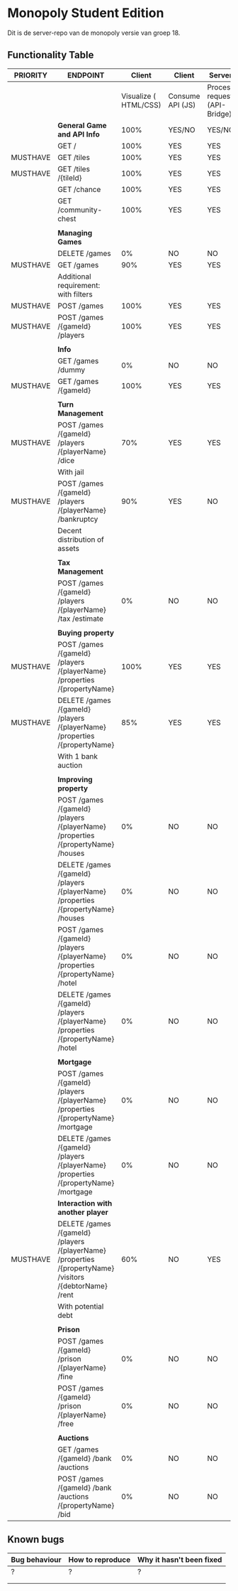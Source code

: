 # Monopoly Student Edition

Dit is de server-repo van de monopoly versie van groep 18.


## Functionality Table

|PRIORITY  |ENDPOINT                                                                                                  |Client                | Client           |Server                       | Server                       |
|--------|--------------------------------------------------------------------------------------------------------|----------------------|-----------------|-----------------------------|-----------------------------|
|        |                                                                                                        |Visualize ( HTML/CSS)|Consume API (JS)|Process request (API-Bridge)|Implement Game Rules (logic)|
|        |**General Game and API Info**                                                                               |100%                  |YES/NO           |YES/NO                       |100%                         |
|        |GET /                                                                                                   |    100%                  |     YES           |          YES                   |               100%              |
|MUSTHAVE|GET /tiles                                                                                              |        100%              |     YES            |             YES                |         100%                   |
|MUSTHAVE|GET /tiles /{tileId}                                                                                    |         100%             |            YES     |             YES                |         100%                    |
|        |GET /chance                                                                                             |      100%                |       YES          |       YES                      |             100%                |
|        |GET /community-chest                                                                                    |      100%                |      YES           |        YES                     |              100%               |
|        |                                                                                                        |                      |                 |                             |                             |
|        |**Managing Games**                                                                                          |                      |                 |                             |                             |
|        |DELETE /games                                                                                           |       0%               |       NO          |              NO               |                 0%            |
|MUSTHAVE|GET /games                                                                                              |       90%               |       YES          |                 YES            |      100%                       |
|        |Additional requirement: with filters                                                                    |                      |                 |                             |                             |
|MUSTHAVE|POST /games                                                                                             |          100%            |         YES        |         YES                    |                    100%         |
|MUSTHAVE|POST /games /{gameId} /players                                                                          |       100%               |        YES         |             YES                |                  100%           |
|        |                                                                                                        |                      |                 |                             |                             |
|        |**Info**                                                                                                   |                      |                 |                             |                             |
|        |GET /games /dummy                                                                                       |          0%            |       NO          |     NO                        |             0%                |
|MUSTHAVE|GET /games /{gameId}                                                                                    |         100%             |        YES         |            YES                 |             100%                |
|        |                                                                                                        |                      |                 |                             |                             |
|        |**Turn Management**                                                                                         |                      |                 |                             |                             |
|MUSTHAVE|POST /games /{gameId} /players /{playerName} /dice                                                      |            70%          |      YES           |                 YES            |                 70%            |
|        |With jail                                                                                               |                      |                 |                             |                             |
|MUSTHAVE|POST /games /{gameId} /players /{playerName} /bankruptcy                                                |              90%        |       YES          |                 NO            |                 70%            |
|        |Decent distribution of assets                                                                           |                      |                 |                             |                             |
|        |                                                                                                        |                      |                 |                             |                             |
|        |**Tax Management**                                                                                          |                   |                |                          |                         |
|        |POST /games /{gameId} /players /{playerName} /tax /estimate                                             |               0%           |                NO |             NO                |                 0%         |POST /games /{gameId} /players /{playerName} /tax /compute                                              |                      |                 |                             |                             |
|        |                                                                                                        |                      |                 |                             |                             |
|        |**Buying property**                                                                                        |                      |                 |                             |                             |
|MUSTHAVE|POST /games /{gameId} /players /{playerName} /properties /{propertyName}                                |        100%              |       YES          |               YES              |             100%                |
|MUSTHAVE|DELETE /games /{gameId} /players /{playerName} /properties /{propertyName}                              |             85%         |         YES        |             YES               |             100%                |
|        |With 1 bank auction                                                                                     |                      |                 |                             |                             |
|        |                                                                                                        |                      |                 |                             |                             |
|        |**Improving property**                                                                                      |                      |                 |                             |                             |
|        |POST /games /{gameId} /players /{playerName} /properties /{propertyName} /houses                        |            0%          |      NO           |                 NO            |                 20%            | 
|        |DELETE /games /{gameId} /players /{playerName} /properties /{propertyName} /houses                      |                    0%          |      NO           |                 NO            |                 20%         |
|        |POST /games /{gameId} /players /{playerName} /properties /{propertyName} /hotel                         |           0%          |      NO           |                 NO            |                 20%               |
|        |DELETE /games /{gameId} /players /{playerName} /properties /{propertyName} /hotel                       |                   0%          |      NO           |                 NO            |                 20%               |
|        |                                                                                                        |                      |                 |                             |                             |
|        |**Mortgage**                                                                                                |                      |                 |                             |                             |
|        |POST /games /{gameId} /players /{playerName} /properties /{propertyName} /mortgage                      |             0%         |        NO         |                NO             |          10%                   |
|        |DELETE /games /{gameId} /players /{playerName} /properties /{propertyName} /mortgage|                            0%         |        NO         |                NO             |          10%       |        |                                                                                                        |                      |                 |                             |                             |
|        |**Interaction with another player**                                                                         |                      |                 |                             |                             |
|MUSTHAVE|DELETE /games /{gameId} /players /{playerName} /properties /{propertyName} /visitors /{debtorName} /rent|              60%        |         NO        |               YES              |             100%                |
|        |With potential debt    |                      |                 |                             |                             |
|        |                                                                                                        |                      |                 |                             |                             |
|        |**Prison**                                                                                                  |                      |                 |                             |                             |
|        |POST /games /{gameId} /prison /{playerName} /fine                                                       |             0%         |     NO            |             NO                |               5%              |
|        |POST /games /{gameId} /prison /{playerName} /free  |            0%          |       NO          |             NO                |                5%             |
|        |                                                                                                        |                      |                 |                             |                             |
|        |**Auctions**                                                                                                |                      |                 |                             |                             |
|        |GET /games /{gameId} /bank /auctions                                                                    |         0%             |       NO          |       NO                   |           0%                  |
|        |POST /games /{gameId} /bank /auctions /{propertyName} /bid                                              |            0%          |            NO     |              NO               |                 0%            |


## Known bugs

| Bug behaviour  | How to reproduce  | Why it hasn't been fixed    |
|---|---|---|
|  ?  | ?  | ?  |
|   |   |   |
|   |   |   |
